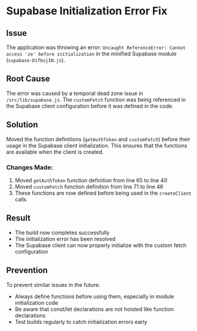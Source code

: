 # Supabase Initialization Error Fix

## Issue
The application was throwing an error: `Uncaught ReferenceError: Cannot access 'ze' before initialization` in the minified Supabase module (`supabase-DifbsjIN.js`).

## Root Cause
The error was caused by a temporal dead zone issue in `/src/lib/supabase.js`. The `customFetch` function was being referenced in the Supabase client configuration before it was defined in the code.

## Solution
Moved the function definitions (`getAuthToken` and `customFetch`) before their usage in the Supabase client initialization. This ensures that the functions are available when the client is created.

### Changes Made:
1. Moved `getAuthToken` function definition from line 65 to line 40
2. Moved `customFetch` function definition from line 71 to line 46
3. These functions are now defined before being used in the `createClient` calls

## Result
- The build now completes successfully
- The initialization error has been resolved
- The Supabase client can now properly initialize with the custom fetch configuration

## Prevention
To prevent similar issues in the future:
- Always define functions before using them, especially in module initialization code
- Be aware that const/let declarations are not hoisted like function declarations
- Test builds regularly to catch initialization errors early